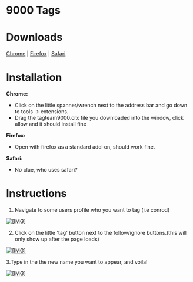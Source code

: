 9000 Tags
===========

Downloads
===========

<a href="http://www.mediafire.com/download.php?ve0mjpsqe4v4bjv" target="_blank" class="externalLink" rel="nofollow">Chrome</a> | <a href="http://www.mediafire.com/download.php?pihf3d4u66b78o4" target="_blank" class="externalLink" rel="nofollow">Firefox</a> | <a href="http://www.mediafire.com/download.php?nkhra206howybij" target="_blank" class="externalLink" rel="nofollow">Safari</a>

Installation
===========

**Chrome:**

- Click on the little spanner/wrench next to the address bar and go down to tools -> extensions.
- Drag the tagteam9000.crx file you downloaded into the window, click allow and it should install fine 

**Firefox:**

- Open with firefox as a standard add-on, should work fine.

**Safari:**

- No clue, who uses safari?

Instructions
===========

1. Navigate to some users profile who you want to tag (i.e conrod)

<a href="http://puu.sh/Wfth" target="_blank" class="externalLink" rel="nofollow"><img src="http://puu.sh/Wfth" class="bbCodeImage LbImage" alt="[IMG]"></a>

2. Click on the little 'tag' button next to the follow/ignore buttons.(this will only show up after the page loads)

<a href="http://puu.sh/Wftt" target="_blank" class="externalLink" rel="nofollow"><img src="http://puu.sh/Wftt" class="bbCodeImage LbImage" alt="[IMG]"></a>

3.Type in the the new name you want to appear, and voila! 

<a href="http://puu.sh/WftJ" target="_blank" class="externalLink" rel="nofollow"><img src="http://puu.sh/WftJ" class="bbCodeImage LbImage" alt="[IMG]"></a>